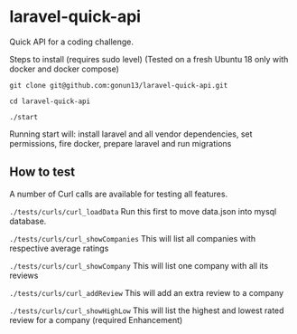 # laravel-quick-api
Quick API for a coding challenge.

Steps to install (requires sudo level)
(Tested on a fresh Ubuntu 18 only with docker and docker compose)
```
git clone git@github.com:gonun13/laravel-quick-api.git

cd laravel-quick-api

./start
```

Running start will: install laravel and all vendor dependencies, set permissions, fire docker, prepare laravel and run migrations

## How to test

A number of Curl calls are available for testing all features.

`./tests/curls/curl_loadData`
Run this first to move data.json into mysql database.

`./tests/curls/curl_showCompanies`
This will list all companies with respective average ratings

`./tests/curls/curl_showCompany`
This will list one company with all its reviews

`./tests/curls/curl_addReview`
This will add an extra review to a company

`./tests/curls/curl_showHighLow`
This will list the highest and lowest rated review for a company (required Enhancement)

